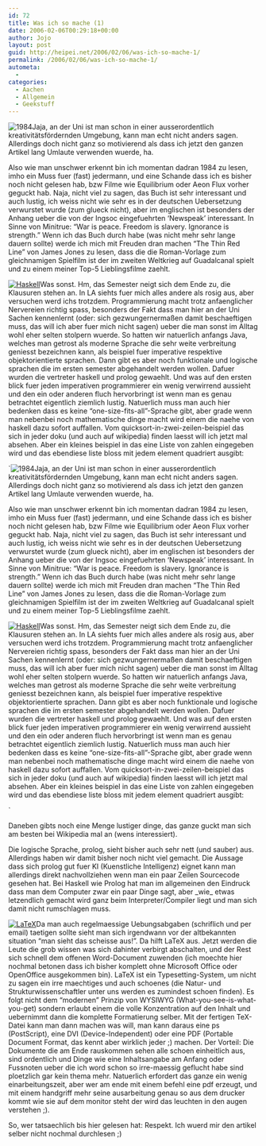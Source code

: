 ```yaml
---
id: 72
title: Was ich so mache (1)
date: 2006-02-06T00:29:18+00:00
author: Jojo
layout: post
guid: http://heipei.net/2006/02/06/was-ich-so-mache-1/
permalink: /2006/02/06/was-ich-so-mache-1/
autometa:
  - 
categories:
  - Aachen
  - Allgemein
  - Geekstuff
---
```

<img data-echo="/weblog/1984.jpg" alt="1984" class="alignleft" />Jaja, an der Uni ist man schon in einer ausserordentlich kreativitätsfördernden Umgebung, kann man echt nicht anders sagen. Allerdings doch nicht ganz so motivierend als dass ich jetzt den ganzen Artikel lang Umlaute verwenden wuerde, ha.
  
Also wie man unschwer erkennt bin ich momentan dadran 1984 zu lesen, imho ein Muss fuer (fast) jedermann, und eine Schande dass ich es bisher noch nicht gelesen hab, bzw Filme wie Equilibrium oder Aeon Flux vorher geguckt hab. Naja, nicht viel zu sagen, das Buch ist sehr interessant und auch lustig, ich weiss nicht wie sehr es in der deutschen Uebersetzung verwurstet wurde (zum glueck nicht), aber im englischen ist besonders der Anhang ueber die von der Ingsoc eingefuehrten &#8216;Newspeak&#8217; interessant. In Sinne von Minitrue: &#8220;War is peace. Freedom is slavery. Ignorance is strength.&#8221; Wenn ich das Buch durch habe (was nicht mehr sehr lange dauern sollte) werde ich mich mit Freuden dran machen &#8220;The Thin Red Line&#8221; von James Jones zu lesen, dass die die Roman-Vorlage zum gleichnamigen Spielfilm ist der im zweiten Weltkrieg auf Guadalcanal spielt und zu einem meiner Top-5 Lieblingsfilme zaehlt.
  
[<img data-echo="/weblog/haskell.png" alt="Haskell" class="alignleft" />](http://www.haskell.org/haskellwiki/Haskell)Was sonst. Hm, das Semester neigt sich dem Ende zu, die Klausuren stehen an. In LA siehts fuer mich alles andere als rosig aus, aber versuchen werd ichs trotzdem. Programmierung macht trotz anfaenglicher Nervereien richtig spass, besonders der Fakt dass man hier an der Uni Sachen kennenlernt (oder: sich gezwungernermaßen damit beschaeftigen muss, das will ich aber fuer mich nicht sagen) ueber die man sonst im Alltag wohl eher selten stolpern wuerde. <!--more-->So hatten wir natuerlich anfangs Java, welches man getrost als moderne Sprache die sehr weite verbreitung geniesst bezeichnen kann, als beispiel fuer imperative respektive objektorientierte sprachen. Dann gibt es aber noch funktionale und logische sprachen die im ersten semester abgehandelt werden wollen. Dafuer wurden die vertreter haskell und prolog gewaehlt. Und was auf den ersten blick fuer jeden imperativen programmierer ein wenig verwirrend aussieht und den ein oder anderen fluch hervorbringt ist wenn man es genau betrachtet eigentlich ziemlich lustig. Natuerlich muss man auch hier bedenken dass es keine &#8220;one-size-fits-all&#8221;-Sprache gibt, aber grade wenn man nebenbei noch mathematische dinge macht wird einem die naehe von haskell dazu sofort auffallen. Vom quicksort-in-zwei-zeilen-beispiel das sich in jeder doku (und auch auf wikipedia) finden laesst will ich jetzt mal absehen. Aber ein kleines beispiel in das eine Liste von zahlen eingegeben wird und das ebendiese liste bloss mit jedem element quadriert ausgibt:


  
`<img data-echo="/weblog/1984.jpg" alt="1984" class="alignleft" />Jaja, an der Uni ist man schon in einer ausserordentlich kreativitätsfördernden Umgebung, kann man echt nicht anders sagen. Allerdings doch nicht ganz so motivierend als dass ich jetzt den ganzen Artikel lang Umlaute verwenden wuerde, ha.
  
Also wie man unschwer erkennt bin ich momentan dadran 1984 zu lesen, imho ein Muss fuer (fast) jedermann, und eine Schande dass ich es bisher noch nicht gelesen hab, bzw Filme wie Equilibrium oder Aeon Flux vorher geguckt hab. Naja, nicht viel zu sagen, das Buch ist sehr interessant und auch lustig, ich weiss nicht wie sehr es in der deutschen Uebersetzung verwurstet wurde (zum glueck nicht), aber im englischen ist besonders der Anhang ueber die von der Ingsoc eingefuehrten &#8216;Newspeak&#8217; interessant. In Sinne von Minitrue: &#8220;War is peace. Freedom is slavery. Ignorance is strength.&#8221; Wenn ich das Buch durch habe (was nicht mehr sehr lange dauern sollte) werde ich mich mit Freuden dran machen &#8220;The Thin Red Line&#8221; von James Jones zu lesen, dass die die Roman-Vorlage zum gleichnamigen Spielfilm ist der im zweiten Weltkrieg auf Guadalcanal spielt und zu einem meiner Top-5 Lieblingsfilme zaehlt.
  
[<img data-echo="/weblog/haskell.png" alt="Haskell" class="alignleft" />](http://www.haskell.org/haskellwiki/Haskell)Was sonst. Hm, das Semester neigt sich dem Ende zu, die Klausuren stehen an. In LA siehts fuer mich alles andere als rosig aus, aber versuchen werd ichs trotzdem. Programmierung macht trotz anfaenglicher Nervereien richtig spass, besonders der Fakt dass man hier an der Uni Sachen kennenlernt (oder: sich gezwungernermaßen damit beschaeftigen muss, das will ich aber fuer mich nicht sagen) ueber die man sonst im Alltag wohl eher selten stolpern wuerde. <!--more-->So hatten wir natuerlich anfangs Java, welches man getrost als moderne Sprache die sehr weite verbreitung geniesst bezeichnen kann, als beispiel fuer imperative respektive objektorientierte sprachen. Dann gibt es aber noch funktionale und logische sprachen die im ersten semester abgehandelt werden wollen. Dafuer wurden die vertreter haskell und prolog gewaehlt. Und was auf den ersten blick fuer jeden imperativen programmierer ein wenig verwirrend aussieht und den ein oder anderen fluch hervorbringt ist wenn man es genau betrachtet eigentlich ziemlich lustig. Natuerlich muss man auch hier bedenken dass es keine &#8220;one-size-fits-all&#8221;-Sprache gibt, aber grade wenn man nebenbei noch mathematische dinge macht wird einem die naehe von haskell dazu sofort auffallen. Vom quicksort-in-zwei-zeilen-beispiel das sich in jeder doku (und auch auf wikipedia) finden laesst will ich jetzt mal absehen. Aber ein kleines beispiel in das eine Liste von zahlen eingegeben wird und das ebendiese liste bloss mit jedem element quadriert ausgibt:


  
` 
  
Daneben gibts noch eine Menge lustiger dinge, das ganze guckt man sich am besten bei Wikipedia mal an (wens interessiert).
  
Die logische Sprache, prolog, sieht bisher auch sehr nett (und sauber) aus. Allerdings haben wir damit bisher noch nicht viel gemacht. Die Aussage dass sich prolog gut fuer KI (Kuenstliche Intelligenz) eignet kann man allerdings direkt nachvollziehen wenn man ein paar Zeilen Sourcecode gesehen hat. Bei Haskell wie Prolog hat man im allgemeinen den Eindruck dass man dem Computer zwar ein paar Dinge sagt, aber \_wie\_ etwas letzendlich gemacht wird ganz beim Interpreter/Compiler liegt und man sich damit nicht rumschlagen muss.
  
[<img data-echo="/weblog/latex.png" alt="LaTeX" class="alignleft" />](http://www.latex-project.org/)Da man auch regelmaessige Uebungsabgaben (schriflich und per email) taetigen sollte sieht man sich irgendwann vor der altbekannten situation &#8220;man sieht das scheisse aus!&#8221;. Da hilft LaTeX aus. Jetzt werden die Leute die grob wissen was sich dahinter verbirgt abschalten, und der Rest sich schnell dem offenen Word-Document zuwenden (ich moechte hier nochmal betonen dass ich bisher komplett ohne Microsoft Office oder OpenOffice ausgekommen bin). LaTeX ist ein Typesetting-System, um nicht zu sagen ein irre maechtiges und auch schoenes (die Natur- und Strukturwissenschaftler unter uns werden es zumindest schoen finden). Es folgt nicht dem &#8220;modernen&#8221; Prinzip von WYSIWYG (What-you-see-is-what-you-get) sondern erlaubt einem die volle Konzentration auf den Inhalt und uebernimmt dann die komplette Formatierung selber. Mit der fertigen TeX-Datei kann man dann machen was will, man kann daraus eine ps (PostScript), eine DVI (Device-Independent) oder eine PDF (Portable Document Format, das kennt aber wirklich jeder ;) machen. Der Vorteil: Die Dokumente die am Ende rauskommen sehen alle schoen einheitlich aus, sind ordentlich und Dinge wie eine Inhaltsangabe am Anfang oder Fussnoten ueber die ich word schon so irre-maessig geflucht habe sind ploetzlich gar kein thema mehr. Natuerlich erfordert das ganze ein wenig einarbeitungszeit, aber wer am ende mit einem befehl eine pdf erzeugt, und mit einem handgriff mehr seine ausarbeitung genau so aus dem drucker kommt wie sie auf dem monitor steht der wird das leuchten in den augen verstehen ;).
  
So, wer tatsaechlich bis hier gelesen hat: Respekt. Ich wuerd mir den artikel selber nicht nochmal durchlesen ;)
